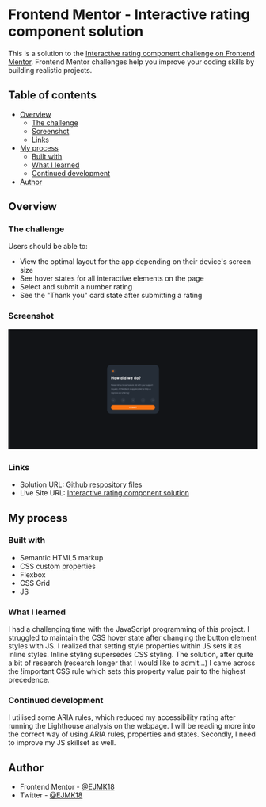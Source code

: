 # Frontend Mentor - Interactive rating component solution

This is a solution to the [Interactive rating component challenge on Frontend Mentor](https://www.frontendmentor.io/challenges/interactive-rating-component-koxpeBUmI). Frontend Mentor challenges help you improve your coding skills by building realistic projects. 

## Table of contents

- [Overview](#overview)
  - [The challenge](#the-challenge)
  - [Screenshot](#screenshot)
  - [Links](#links)
- [My process](#my-process)
  - [Built with](#built-with)
  - [What I learned](#what-i-learned)
  - [Continued development](#continued-development)
- [Author](#author)

## Overview

### The challenge

Users should be able to:

- View the optimal layout for the app depending on their device's screen size
- See hover states for all interactive elements on the page
- Select and submit a number rating
- See the "Thank you" card state after submitting a rating

### Screenshot

![](interactive_rating_component_screenshot.png)

### Links

- Solution URL: [Github respository files](https://github.com/EJMK18/FEM-interactive-rating-component)
- Live Site URL: [Interactive rating component solution](https://ejmk18.github.io/FEM-interactive-rating-component/)

## My process

### Built with

- Semantic HTML5 markup
- CSS custom properties
- Flexbox
- CSS Grid
- JS

### What I learned

I had a challenging time with the JavaScript programming of this project. I struggled to maintain the CSS hover state after changing the button element styles with JS. I realized that setting style properties within JS sets it as inline styles. Inline styling supersedes CSS styling. The solution, after quite a bit of research (research longer that I would like to admit...) I came across the !important CSS rule which sets this property value pair to the highest precedence.

### Continued development

I utilised some ARIA rules, which reduced my accessibility rating after running the Lighthouse analysis on the webpage. I will be reading more into the correct way of using ARIA rules, properties and states. Secondly, I need to improve my JS skillset as well.

## Author

- Frontend Mentor - [@EJMK18](https://www.frontendmentor.io/profile/EJMK18)
- Twitter - [@EJMK18](https://twitter.com/EJMK18)
